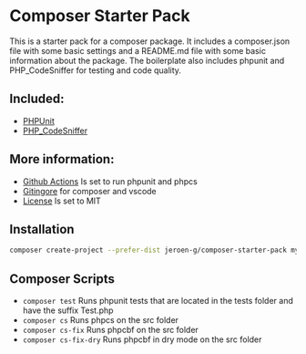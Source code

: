 # Composer Starter Pack

This is a starter pack for a composer package. It includes a composer.json file with some basic settings and a README.md file with some basic information about the package.
The boilerplate also includes phpunit and PHP_CodeSniffer for testing and code quality.

## Included:
- [PHPUnit](https://github.com/sebastianbergmann/phpunit/)
- [PHP_CodeSniffer](https://github.com/PHPCSStandards/PHP_CodeSniffer)

## More information:
- [Github Actions](https://docs.github.com/en/actions) Is set to run phpunit and phpcs
- [Gitingore](https://git-scm.com/docs/gitignore) for composer and vscode
- [License](https://choosealicense.com/licenses/) Is set to MIT

## Installation

```bash
composer create-project --prefer-dist jeroen-g/composer-starter-pack my-package
```

## Composer Scripts
- ```composer test``` Runs phpunit tests that are located in the tests folder and have the suffix Test.php
- ```composer cs``` Runs phpcs on the src folder
- ```composer cs-fix``` Runs phpcbf on the src folder
- ```composer cs-fix-dry``` Runs phpcbf in dry mode on the src folder